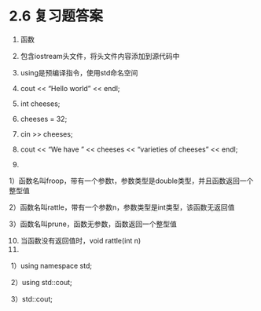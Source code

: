 # 2.6 复习题答案

1. 函数

2. 包含iostream头文件，将头文件内容添加到源代码中

3. using是预编译指令，使用std命名空间

4. cout << “Hello world” << endl;

5. int cheeses;

6. cheeses = 32;

7. cin >> cheeses;

8. cout << “We have ” << cheeses << “varieties of cheeses” << endl;

9. 

   1）函数名叫froop，带有一个参数t，参数类型是double类型，并且函数返回一个整型值

   2）函数名叫rattle，带有一个参数n，参数类型是int类型，该函数无返回值

   3）函数名叫prune，函数无参数，函数返回一个整型值

10. 当函数没有返回值时，void rattle(int n)
11. 

​	1）using namespace std;

​	2）using std::cout;

​	3）std::cout;
